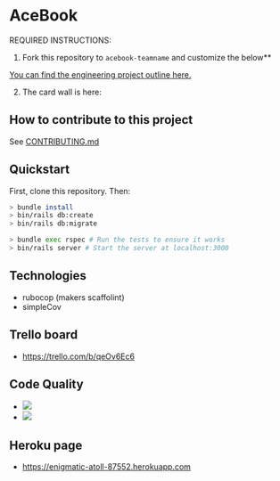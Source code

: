 # AceBook

REQUIRED INSTRUCTIONS:

1. Fork this repository to `acebook-teamname` and customize
the below**

[You can find the engineering project outline here.](https://github.com/makersacademy/course/tree/master/engineering_projects/rails)

2. The card wall is here: <please update>

## How to contribute to this project
See [CONTRIBUTING.md](CONTRIBUTING.md)

## Quickstart

First, clone this repository. Then:

```bash
> bundle install
> bin/rails db:create
> bin/rails db:migrate

> bundle exec rspec # Run the tests to ensure it works
> bin/rails server # Start the server at localhost:3000
```

## Technologies

* rubocop (makers scaffolint)
* simpleCov

## Trello board

* https://trello.com/b/qeOv6Ec6

## Code Quality

* <a href="https://codeclimate.com/github/denriquem/acebook--TeamFavouriteFriendLove-/test_coverage"><img src="https://api.codeclimate.com/v1/badges/884d5e66a36e030c967d/test_coverage" /></a>
* <a href="https://codeclimate.com/github/denriquem/acebook--TeamFavouriteFriendLove-/maintainability"><img src="https://api.codeclimate.com/v1/badges/884d5e66a36e030c967d/maintainability" /></a>

## Heroku page
* https://enigmatic-atoll-87552.herokuapp.com